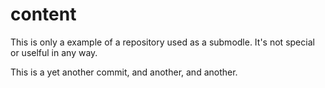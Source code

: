 # content

This is only a example of a repository used as a submodle. It's not special or uselful in any way.

This is a yet another commit, and another, and another.
